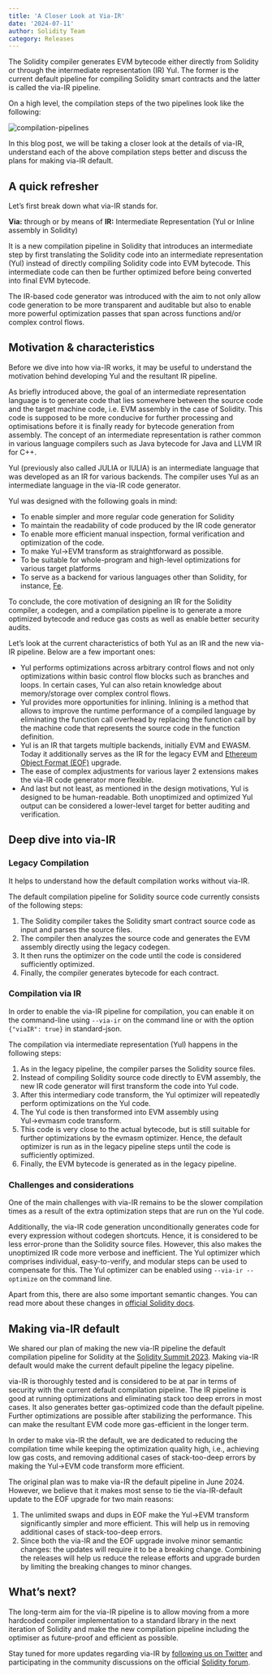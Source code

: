 ```yaml
---
title: 'A Closer Look at Via-IR'
date: '2024-07-11'
author: Solidity Team
category: Releases
---
```


The Solidity compiler generates EVM bytecode either directly from Solidity or through the intermediate representation (IR) Yul.
The former is the current default pipeline for compiling Solidity smart contracts and the latter is called the via-IR pipeline.

On a high level, the compilation steps of the two pipelines look like the following:

![compilation-pipelines](/img/2024/compilation-pipelines.png)

In this blog post, we will be taking a closer look at the details of via-IR, understand each of the above compilation steps better and discuss the plans for making via-IR default.

## A quick refresher

Let’s first break down what via-IR stands for.

**Via:** through or by means of
**IR:** Intermediate Representation (Yul or Inline assembly in Solidity)

It is a new compilation pipeline in Solidity that introduces an intermediate step by first translating the Solidity code into an intermediate representation (Yul) instead of directly compiling Solidity code into EVM bytecode.
This intermediate code can then be further optimized before being converted into final EVM bytecode.

The IR-based code generator was introduced with the aim to not only allow code generation to be more transparent and auditable but also to enable more powerful optimization passes that span across functions and/or complex control flows.

## Motivation & characteristics

Before we dive into how via-IR works, it may be useful to understand the motivation behind developing Yul and the resultant IR pipeline.

As briefly introduced above, the goal of an intermediate representation language is to generate code that lies somewhere between the source code and the target machine code, i.e.
EVM assembly in the case of Solidity. This code is supposed to be more conducive for further processing and optimisations before it is finally ready for bytecode generation from assembly.
The concept of an intermediate representation is rather common in various language compilers such as Java bytecode for Java and LLVM IR for C++. 

Yul (previously also called JULIA or IULIA) is an intermediate language that was developed as an IR for various backends.
The compiler uses Yul as an intermediate language in the via-IR code generator.

Yul was designed with the following goals in mind:
* To enable simpler and more regular code generation for Solidity
* To maintain the readability of code produced by the IR code generator
* To enable more efficient manual inspection, formal verification and optimization of the code.
* To make Yul→EVM transform as straightforward as possible.
* To be suitable for whole-program and high-level optimizations for various target platforms
* To serve as a backend for various languages other than Solidity, for instance, [Fe](https://fe-lang.org/).

To conclude, the core motivation of designing an IR for the Solidity compiler, a codegen, and a compilation pipeline is to generate a more optimized bytecode and reduce gas costs as well as enable better security audits.

Let’s look at the current characteristics of both Yul as an IR and the new via-IR pipeline.
Below are a few important ones:
* Yul performs optimizations across arbitrary control flows and not only optimizations within basic control flow blocks such as branches and loops. In certain cases, Yul can also retain knowledge about memory/storage over complex control flows.
* Yul provides more opportunities for inlining. Inlining is a method that allows to improve the runtime performance of a compiled language by eliminating the function call overhead by replacing the function call by the machine code that represents the source code in the function definition.
* Yul is an IR that targets multiple backends, initially EVM and EWASM. Today it additionally serves as the IR for the legacy EVM and [Ethereum Object Format (EOF)](https://evmobjectformat.org/) upgrade.
* The ease of complex adjustments for various layer 2 extensions makes the via-IR code generator more flexible.
* And last but not least, as mentioned in the design motivations, Yul is designed to be human-readable. Both unoptimized and optimized Yul output can be considered a lower-level target for better auditing and verification.

## Deep dive into via-IR

### Legacy Compilation

It helps to understand how the default compilation works without via-IR.

The default compilation pipeline for Solidity source code currently consists of the following steps:
1. The Solidity compiler takes the Solidity smart contract source code as input and parses the source files.
2. The compiler then analyzes the source code and generates the EVM assembly directly using the legacy codegen.
3. It then runs the optimizer on the code until the code is considered sufficiently optimized.
4. Finally, the compiler generates bytecode for each contract.

### Compilation via IR

In order to enable the via-IR pipeline for compilation, you can enable it on the command-line using ``--via-ir`` on the command line or with the option ``{"viaIR": true}`` in standard-json.

The compilation via intermediate representation (Yul) happens in the following steps:
1. As in the legacy pipeline, the compiler parses the Solidity source files.
2. Instead of compiling Solidity source code directly to EVM assembly, the new IR code generator will first transform the code into Yul code.
3. After this intermediary code transform, the Yul optimizer will repeatedly perform optimizations on the Yul code.
4. The Yul code is then transformed into EVM assembly using Yul→evmasm code transform.
5. This code is very close to the actual bytecode, but is still suitable for further optimizations by the evmasm optimizer. Hence, the default optimizer is run as in the legacy pipeline steps until the code is sufficiently optimized.
6. Finally, the EVM bytecode is generated as in the legacy pipeline.

### Challenges and considerations

One of the main challenges with via-IR remains to be the slower compilation times as a result of the extra optimization steps that are run on the Yul code.

Additionally, the via-IR code generation unconditionally generates code for every expression without codegen shortcuts.
Hence, it is considered to be less error-prone than the Solidity source files. However, this also makes the unoptimized IR code more verbose and inefficient. The Yul optimizer which comprises individual, easy-to-verify, and modular steps can be used to compensate for this.
The Yul optimizer can be enabled using ``--via-ir --optimize`` on the command line.

Apart from this, there are also some important semantic changes. You can read more about these changes in [official Solidity docs](https://docs.soliditylang.org/en/v0.8.26/ir-breaking-changes.html#semantic-only-changes).

## Making via-IR default

We shared our plan of making the new via-IR pipeline the default compilation pipeline for Solidity at the [Solidity Summit 2023]((https://www.youtube.com/watch?v=jX5VJ4wcJXM&list=PLX8x7Zj6VeznJuVkZtRyKwseJdrr4mNsE&index=18)). Making via-IR default would make the current default pipeline the legacy pipeline.

via-IR is thoroughly tested and is considered to be at par in terms of security with the current default compilation pipeline.
The IR pipeline is good at running optimizations and eliminating stack too deep errors in most cases.
It also generates better gas-optimized code than the default pipeline. Further optimizations are possible after stabilizing the performance. This can make the resultant EVM code more gas-efficient in the longer term.

In order to make via-IR the default, we are dedicated to reducing the compilation time while keeping the optimization quality high, i.e., achieving low gas costs, and removing additional cases of stack-too-deep errors by making the Yul→EVM code transform more efficient.

The original plan was to make via-IR the default pipeline in June 2024.
However, we believe that it makes most sense to tie the via-IR-default update to the EOF upgrade for two main reasons:
1. The unlimited swaps and dups in EOF make the Yul→EVM transform significantly simpler and more efficient. This will help us in removing additional cases of stack-too-deep errors.
2. Since both the via-IR and the EOF upgrade involve minor semantic changes: the updates will require it to be a breaking change. Combining the releases will help us reduce the release efforts and upgrade burden by limiting the breaking changes to minor changes.

## What’s next?

The long-term aim for the via-IR pipeline is to allow moving from a more hardcoded compiler implementation to a standard library in the next iteration of Solidity and make the new compilation pipeline including the optimiser as future-proof and efficient as possible.

Stay tuned for more updates regarding via-IR by [following us on Twitter](https://x.com/solidity_lang) and participating in the community discussions on the official [Solidity forum](https://forum.soliditylang.org/).
